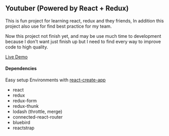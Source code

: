 ## Youtuber (Powered by React + Redux)
This is fun project for learning react, redux and they friends, In addition this project also use for find best practice for my team.

Now this project not finish yet, and may be use much time to development because I don't want just finish up but I need to find every way to improve code to high quality.

[Live Demo](https://jaynarol.github.io/react-redux-youtuber)


#### Dependencies
Easy setup Environments with [react-create-app](https://github.com/facebookincubator/create-react-app)
- react
- redux
- redux-form
- redux-thunk
- lodash (throttle, merge)
- connected-react-router
- bluebird
- reactstrap